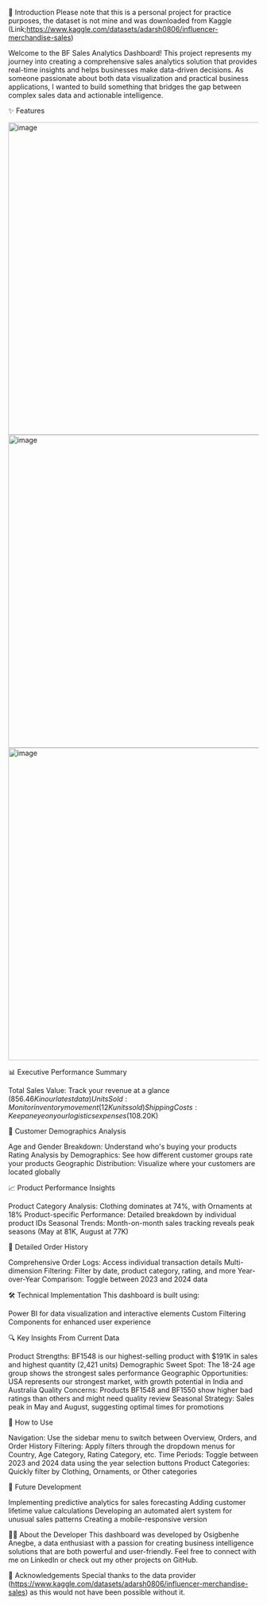 👋 Introduction
Please note that this is a personal project for practice purposes, the dataset is not mine and was downloaded from Kaggle (Link;https://www.kaggle.com/datasets/adarsh0806/influencer-merchandise-sales)
 
Welcome to the BF Sales Analytics Dashboard! This project represents my journey into creating a comprehensive sales analytics solution that provides real-time insights and helps businesses make data-driven decisions. As someone passionate about both data visualization and practical business applications, I wanted to build something that bridges the gap between complex sales data and actionable intelligence.

✨ Features


<img width="629" alt="image" src="https://github.com/user-attachments/assets/b152d2d0-9a05-4291-94bc-1a3236345af6" />




<img width="630" alt="image" src="https://github.com/user-attachments/assets/34906ab2-2acc-4d99-9ac7-2c203cc7205b" />




<img width="629" alt="image" src="https://github.com/user-attachments/assets/60a95f19-6e02-4036-8a14-ce5ec55de616" />





📊 Executive Performance Summary

Total Sales Value: Track your revenue at a glance ($856.46K in our latest data)
Units Sold: Monitor inventory movement (12K units sold)
Shipping Costs: Keep an eye on your logistics expenses ($108.20K)

👥 Customer Demographics Analysis

Age and Gender Breakdown: Understand who's buying your products
Rating Analysis by Demographics: See how different customer groups rate your products
Geographic Distribution: Visualize where your customers are located globally

📈 Product Performance Insights

Product Category Analysis: Clothing dominates at 74%, with Ornaments at 18%
Product-specific Performance: Detailed breakdown by individual product IDs
Seasonal Trends: Month-on-month sales tracking reveals peak seasons (May at 81K, August at 77K)

📝 Detailed Order History

Comprehensive Order Logs: Access individual transaction details
Multi-dimension Filtering: Filter by date, product category, rating, and more
Year-over-Year Comparison: Toggle between 2023 and 2024 data

🛠️ Technical Implementation
This dashboard is built using:

Power BI for data visualization and interactive elements
Custom Filtering Components for enhanced user experience

🔍 Key Insights From Current Data

Product Strengths: BF1548 is our highest-selling product with $191K in sales and highest quantity (2,421 units)
Demographic Sweet Spot: The 18-24 age group shows the strongest sales performance
Geographic Opportunities: USA represents our strongest market, with growth potential in India and Australia
Quality Concerns: Products BF1548 and BF1550 show higher bad ratings than others and might need quality review
Seasonal Strategy: Sales peak in May and August, suggesting optimal times for promotions

📱 How to Use

Navigation: Use the sidebar menu to switch between Overview, Orders, and Order History
Filtering: Apply filters through the dropdown menus for Country, Age Category, Rating Category, etc.
Time Periods: Toggle between 2023 and 2024 data using the year selection buttons
Product Categories: Quickly filter by Clothing, Ornaments, or Other categories

🌱 Future Development

Implementing predictive analytics for sales forecasting
Adding customer lifetime value calculations
Developing an automated alert system for unusual sales patterns
Creating a mobile-responsive version

👨‍💻 About the Developer
This dashboard was developed by Osigbenhe Anegbe, a data enthusiast with a passion for creating business intelligence solutions that are both powerful and user-friendly. Feel free to connect with me on LinkedIn or check out my other projects on GitHub.

🙏 Acknowledgements
Special thanks to the data provider (https://www.kaggle.com/datasets/adarsh0806/influencer-merchandise-sales) as this would not have been possible without it.
